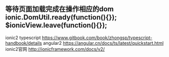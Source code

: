 等待页面加载完成在操作相应的dom
ionic.DomUtil.ready(function(){});
$ionicView.leave(function(){});
----------------------------------------
ionic2
typescript https://www.gitbook.com/book/zhongsp/typescript-handbook/details
angular2  https://angular.cn/docs/ts/latest/quickstart.html
ionic2官网 http://ionicframework.com/docs/v2/
